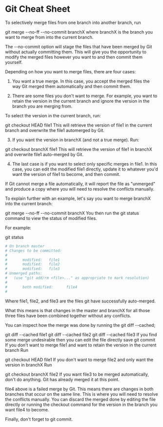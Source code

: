 # Git Cheat Sheet


To selectively merge files from one branch into another branch, run

git merge --no-ff --no-commit branchX
where branchX is the branch you want to merge from into the current branch.

The --no-commit option will stage the files that have been merged by Git without actually committing them. This will give you the opportunity to modify the merged files however you want to and then commit them yourself.

Depending on how you want to merge files, there are four cases:

1) You want a true merge.
In this case, you accept the merged files the way Git merged them automatically and then commit them.

2) There are some files you don't want to merge.
For example, you want to retain the version in the current branch and ignore the version in the branch you are merging from.

To select the version in the current branch, run:

git checkout HEAD file1
This will retrieve the version of file1 in the current branch and overwrite the file1 automerged by Git.

3) If you want the version in branchX (and not a true merge).
Run:

git checkout branchX file1
This will retrieve the version of file1 in branchX and overwrite file1 auto-merged by Git.

4) The last case is if you want to select only specific merges in file1.
In this case, you can edit the modified file1 directly, update it to whatever you'd want the version of file1 to become, and then commit.

If Git cannot merge a file automatically, it will report the file as "unmerged" and produce a copy where you will need to resolve the conflicts manually.

To explain further with an example, let's say you want to merge branchX into the current branch:

git merge --no-ff --no-commit branchX
You then run the git status command to view the status of modified files.

For example:

git status

```bash
# On branch master
# Changes to be committed:
#
#       modified:   file1
#       modified:   file2
#       modified:   file3
# Unmerged paths:
#   (use "git add/rm <file>..." as appropriate to mark resolution)
#
#       both modified:      file4
#
```

Where file1, file2, and file3 are the files git have successfully auto-merged.

What this means is that changes in the master and branchX for all those three files have been combined together without any conflicts.

You can inspect how the merge was done by running the git diff --cached;

git diff --cached file1
git diff --cached file2
git diff --cached file3
If you find some merge undesirable then you can
edit the file directly
save
git commit
If you don't want to merge file1 and want to retain the version in the current branch
Run

git checkout HEAD file1
If you don't want to merge file2 and only want the version in branchX
Run

git checkout branchX file2
If you want file3 to be merged automatically, don't do anything.
Git has already merged it at this point.

file4 above is a failed merge by Git. This means there are changes in both branches that occur on the same line. This is where you will need to resolve the conflicts manually. You can discard the merged done by editing the file directly or running the checkout command for the version in the branch you want file4 to become.

Finally, don't forget to git commit.
